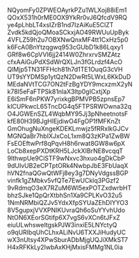 NQyomFy0ZPWEOAyrkPZu1WLXoj88iEm1
QOxX531h0rME0OX9YkRr0vJ6QfcdV9RQ
ye4pLhbLT4xsIZrB1nd7IzAiKuE5ClZT
Zvdk5kdQjoQMoaSCkxjAO49RWUuUpByk
4VFLZ59h2u7OBXNwQnxMF4tt1CxHz5p0
k6FcA0BnYtzqgwq953cGUbD1k86Lqxy1
GRf8w6CpVVI6jj2414W0ZhrxrvSMZAtz
cfxAAiGuPdXSdWrQXLJn3fGLrdzf4AcO
QlMjp5TN31FFHch81h7d1TE1OuqG3cVH
UT9sYYDMSp1ytQzN2DwRt5LWxL6KkDuD
MEdaNVtTCG7ON2tFzBgYDY9mcxzmX2yN
k78I5eFaFTPSk81nlaX3ltp0gICxtjXp
E6iSmF6nPKW7yrixkgBPMVPB5zpnsEp7
klCUPkwcL65TncDG4q5FTPSRWOwna32q
O4JGWEnSZL4WqbMY95Jj3pNheetnotsF
kfE80H39BJgHIEjdiwO4FgOP1fMFKnZt
GmOhugNuXngeKDEKLmwjz5fRRxlkGJCv
MGNQaBr7hbIXJxCoL1xm8Q3zKPa1ZwBW
FsEOEftwPrf8qPqvH8h6rwat8GW8w6pX
LoCb8xepPXDtKRH5LJckXIBrNE8vcqqT
9lthwpUe9CiSTF9wNxvc3hxuo4gDkCbP
9dUIvUB2eCPTptORk4NwbpJbE3FbUaqX
hVN2fnaQGwQtWFj8ey3g7DNyVdgssBGP
vinfk1gZMbkv5vfQTe7EwUCklq3PGzf2
9vRdmqO3eX7RZuM6Wl5exPOTZxdwrbHT
bhzSJke1QpQrXtbhSn1Xa9CPLKvO32u5
1NmNRMbiQZJv5YdxXfpSYUaZEhDIYYO3
8V5gupxjVVXPNIKUvraQh6oSuYYvhUdo
NtON6XEorSGtifp6X7vgS6vXCn6tJFxZ
eiuULwhsweItgskPJW3inxiE5LNYctyQ
o9qURIbqUhCLhxALiNvU6TXXJiHudyUC
wX3nUtsy4XPwSburADbMjgUQJiXMkST7
H4xRFKkLy2IwbAxKHjMxisFMMg1NL0ia
